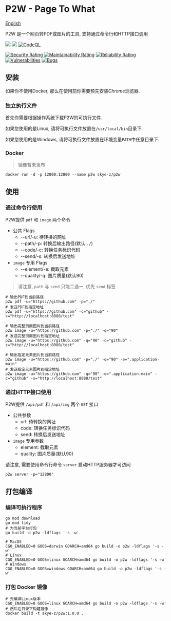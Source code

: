 # P2W - Page To What

[English](README.md)

P2W 是一个网页转PDF或图片的工具, 支持通过命令行和HTTP接口调用

[![](https://img.shields.io/badge/Go-1.20+-%2300ADD8?style=flat&logo=go)](go.work)
[![](https://img.shields.io/badge/P2W-1.0.0-green)](control)
[![CodeQL](https://github.com/skye-z/p2w/workflows/CodeQL/badge.svg)](https://github.com/skye-z/p2w/security/code-scanning)

[![Security Rating](https://sonarcloud.io/api/project_badges/measure?project=skye-z_p2w&metric=security_rating)](https://sonarcloud.io/summary/new_code?id=skye-z_p2w)
[![Maintainability Rating](https://sonarcloud.io/api/project_badges/measure?project=skye-z_p2w&metric=sqale_rating)](https://sonarcloud.io/summary/new_code?id=skye-z_p2w)
[![Reliability Rating](https://sonarcloud.io/api/project_badges/measure?project=skye-z_p2w&metric=reliability_rating)](https://sonarcloud.io/summary/new_code?id=skye-z_p2w)
[![Vulnerabilities](https://sonarcloud.io/api/project_badges/measure?project=skye-z_p2w&metric=vulnerabilities)](https://sonarcloud.io/summary/new_code?id=skye-z_p2w)
[![Bugs](https://sonarcloud.io/api/project_badges/measure?project=skye-z_p2w&metric=bugs)](https://sonarcloud.io/summary/new_code?id=skye-z_p2w)

## 安装

如果你不使用Docker, 那么在使用前你需要预先安装*Chrome*浏览器.

### 独立执行文件

首先你需要根据操作系统下载P2W的可执行文件.

如果您使用的是Linux, 请将可执行文件放置在`/usr/local/bin`目录下.

如果您使用的是Windows, 请将可执行文件放置在环境变量`PATH`中任意目录下.

### Docker

> 镜像暂未发布

```shell
docker run -d -p 12800:12800 --name p2w skye-z/p2w
```

## 使用

### 通过命令行使用

P2W提供 `pdf` 和 `image` 两个命令

* 公共 Flags
    * --url/-u: 待转换的网址
    * --path/-p: 转换后输出路径(默认 `./`)
    * --code/-c: 转换任务标识代码
    * --send/-s: 转换后发送地址
* `image` 专用 Flags
    * --element/-e: 截取元素
    * --quality/-q: 图片质量(默认90)

> 请注意, `path` 与 `send` 只能二选一, 优先 `send` 标签

```shell
# 输出PDF到当前路径
p2w pdf -u="https://github.com" -p="./"
# 发送PDF到指定地址
p2w pdf -u="https://github.com" -c="github" -s="http://localhost:8080/test"

# 输出完整页面图片到当前路径
p2w image -u="https://github.com" -p="./" -q="90"
# 发送完整页面图片到指定地址
p2w image -u="https://github.com" -q="90" -c="github" -s="http://localhost:8080/test"

# 输出指定元素图片到当前路径
p2w image -u="https://github.com" -p="./" -q="90" -e=".application-main"
# 发送指定元素图片到指定地址
p2w image -u="https://github.com" -q="90" -e=".application-main" -c="github" -s="http://localhost:8080/test"
```

### 通过HTTP接口使用

P2W提供 `/api/pdf` 和 `/api/img` 两个 `GET` 接口

* 公共参数
    * url: 待转换的网址
    * code: 转换任务标识代码
    * send: 转换后发送地址
* `image` 专用参数
    * element: 截取元素
    * quality: 图片质量(默认90)

请注意, 需要使用命令行命令 `server` 启动HTTP服务器才可访问

``` shell
p2w server -p="12800"
```

## 打包编译

### 编译可执行程序

```shell
go mod download
go mod tidy
# 为当前平台打包
go build -o p2w -ldflags '-s -w'

# MacOS
CGO_ENABLED=0 GOOS=darwin GOARCH=amd64 go build -o p2w -ldflags '-s -w'
# Linux
CGO_ENABLED=0 GOOS=linux GOARCH=amd64 go build -o p2w -ldflags '-s -w'
# Windows
CGO_ENABLED=0 GOOS=windows GOARCH=amd64 go build -o p2w -ldflags '-s -w'
```

### 打包 Docker 镜像

```shell
# 先编译Linux版本
CGO_ENABLED=0 GOOS=linux GOARCH=amd64 go build -o p2w -ldflags '-s -w'
# 然后在目录下构建镜像
docker build -t skye-z/p2w:1.0.0 .
```